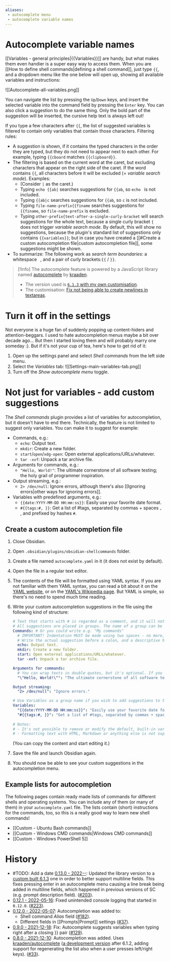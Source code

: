 ```yaml
---
aliases:
 - autocomplete menu
 - autocomplete variable names
---
```

# Autocomplete variable names
[[Variables - general principles|{{Variables}}]] are handy, but what makes them even handier is a super easy way to access them. When you are [[How to define shell commands|defining a shell command]], just type `{{`, and a dropdown menu like the one below will open up, showing all available variables and instructions:

![[Autocomplete-all-variables.png]]

You can navigate the list by pressing the `Up`/`Down` keys, and insert the selected variable into the command field by pressing the `Enter` key. You can also click a suggestion to do the same thing. Only the bold part of the suggestion will be inserted, the cursive help text is always left out!

If you type a few characters after `{{`, the list of suggested variables is filtered to contain only variables that contain those characters. Filtering rules:
- A suggestion is shown, if it contains the typed characters in the order they are typed, but they do not need to appear next to each other. For example, typing `{{cboard` matches `{{clipboard}}`.
- The filtering is based on the current word at the caret, but excluding characters that appear on the right side of the caret. If the word contains `{{`, all characters before it will be excluded (= *variable search mode*). Examples:
	- (Consider `|` as the caret.)
	- Typing `echo {{ab|` searches suggestions for `{{ab`, so `echo ` is not included.
	- Typing `{{ab|c` searches suggestions for `{{ab`, so `c` is not included.
	- Typing `file-name-prefix{{finame` searches suggestions for `{{finame`, so `file-name-prefix` is excluded.
	- Typing `other-prefix{text-after-a-single-curly-bracket` will search suggestions for the whole text, because a single curly bracket `{` does not trigger *variable search mode*. By default, this will show no suggestions, because the plugin's standard list of suggestions only contains `{{variables}}`; but in case you have created a [[#Create a custom autocompletion file|custom autocompletion file]], some suggestions might be shown.
- To summarize: The following work as *search term boundaries*: a whitespace ` `, and a pair of curly brackets:`{{` / `}}`.

> [!Info]
> The autocomplete feature is powered by a JavaScript library named [autocomplete](https://github.com/kraaden/autocomplete) by [kraaden](https://github.com/kraaden).
>  - The version used is [`6.1.3` with my own customisation](https://github.com/Taitava/autocomplete/releases/tag/obsidian-shellcommands-0.13.0).
>  - The customisation: [Fix not being able to create newlines in textareas](https://github.com/Taitava/autocomplete/commit/f58b5533e5e84ecb38e92737e0fa66bb3d349c3e).

# Turn it off in the settings
Not everyone is a huge fan of suddenly popping up content-hiders and attention-beggars. I used to hate autocompletion menus maybe a bit over decade ago... But then I started loving them and will probably marry one someday :). But if it's not your cup of tea, here's how to get rid of it:
1. Open up the settings panel and select *Shell commands* from the left side menu.
2. Select the *Variables* tab:
![[Settings-main-variables-tab.png]]
3. Turn off the *Show autocomplete menu* toggle.


# Not just for variables - add custom suggestions
The *Shell commands* plugin provides a list of variables for autocompletion, but it doesn't have to end there. Technically, the feature is not limited to suggest only variables. You can make it to suggest for example:
- Commands, e.g.:
	- `echo`: Output text.
	- `mkdir`: Create a new folder.
	- `start`/`open`/`xdg-open`: Open external applications/URLs/whatever.
	- `tar -xvf`: Unpack a tar archive file.
- Arguments for commands, e.g.:
	- `"Hello, World!"`: The ultimate cornerstone of all software testing; the holy grail of programmer inspiration.
- Output streaming, e.g.:
	- `2> /dev/null`: Ignore errors, although there's also [[Ignoring errors|other ways for ignoring errors]].
- Variables with predefined arguments, e.g.:
	- `{{date:YYYY-MM-DD HH:mm:ss}}`: Easily use your favorite date format.
	- `#{{tags:#, }}`: Get a list of #tags, separated by commas + spaces `, `, and prefixed by hashes `#`.

## Create a custom autocompletion file
1. Close Obsidian.
2. Open `.obsidian/plugins/obsidian-shellcommands` folder.
3. Create a file named `autocomplete.yaml` in it (it does not exist by default).
4. Open the file in a regular text editor.
5. The contents of the file will be formatted using YAML syntax. If you are not familiar with them YAML syntax, you can read a bit about it on the [YAML website](https://yaml.org/), or on the [YAML's Wikipedia page](https://en.wikipedia.org/wiki/YAML). But YAML is simple, so there's no need to spend much time reading.
6. Write your custom autocompletion suggestions in the file using the following kind of structure:

	```yaml
	# Text that starts with # is regarded as a comment, and it will not affect the content in any way.
	# All suggestions are placed in groups. The name of a group can be freely decided, and it will appear in the autocompletion menu as a small heading.
	Commands: # Or you could write e.g. "My commands"
	  # IMPORTANT! Indentation MUST be made using two spaces - no more, no less, and no tabs!
	  # Write the actual suggestion before a colon, and a descriptive help text after it. The help text will be shown in the autocomplete menu, but it will NOT be inserted into a command field.
	  echo: Output text.
	  mkdir: Create a new folder.
	  start: Open external applications/URLs/whatever.
	  tar -xvf: Unpack a tar archive file.

	Arguments for commands:
	  # You can wrap texts in double quotes, but it's optional. If you want to use double quotes as literal characters in your text, write them like this: \"
	  "\"Hello, World!\"": "The ultimate cornerstone of all software testing; the holy grail of programmer inspiration."

	Output streaming:
	  "2> /dev/null": "Ignore errors."

	# Use Variables as a group name if you wish to add suggestions to the very same Variables suggestion group that the SC plugin uses.
	Variables:
	  "{{date:YYYY-MM-DD HH:mm:ss}}": "Easily use your favorite date format.""
	  "#{{tags:#, }}": "Get a list of #tags, separated by commas + spaces, and prefixed by hashes.""
	  
	# Notes:
	# - It's not possible to remove or modify the default, built-in variable suggestions, although you can add your own next to them.
	# - Formatting text with HTML, Markdown or anything else is not supported.
	```
	(You can copy the content and start editing it.)

7. Save the file and launch Obsidian again.
8. You should now be able to see your custom suggestions in the autocompletion menu.

## Example lists for autocompletion
The following pages contain ready made lists of commands for different shells and operating systems. You can include any of them (or many of them) in your `autocomplete.yaml` file. The lists contain (short) instructions for the commands, too, so this is a really good way to learn new shell commands!

- [[Custom - Ubuntu Bash commands]]
- [[Custom - Windows CMD commands|Windows CMD commands]]
- [[Custom - Windows PowerShell 5]]

# History
- #TODO: Add a date [0.13.0 - 2022--](https://github.com/Taitava/obsidian-shellcommands/blob/main/CHANGELOG.md#00---2022--): Updated the library version to a [custom built 6.1.3](https://github.com/Taitava/autocomplete/releases/tag/obsidian-shellcommands-0.13.0) one in order to better support multiline fields. This fixes pressing enter in an autocomplete menu causing a line break being added in multiline fields, which happened in previous versions of SC (e.g. prompt description field). ([#203](https://github.com/Taitava/obsidian-shellcommands/issues/203)).
- [0.12.1 - 2022-05-16](https://github.com/Taitava/obsidian-shellcommands/blob/main/CHANGELOG.md#0121---2022-05-16): Fixed unintended console logging that started in `0.12.0`. ([#223](https://github.com/Taitava/obsidian-shellcommands/issues/223)).
- [0.12.0 - 2022-05-07](https://github.com/Taitava/obsidian-shellcommands/blob/main/CHANGELOG.md#0120---2022-05-07): Autocompletion was added to:
	- Shell command *Alias* field ([#182](https://github.com/Taitava/obsidian-shellcommands/issues/182)).
	- Different fields in [[Prompts|Prompt]] settings ([#37](https://github.com/Taitava/obsidian-shellcommands/issues/37)).
- [0.9.0 - 2021-12-18](https://github.com/Taitava/obsidian-shellcommands/blob/main/CHANGELOG.md#090---2021-12-18): Fix: Autocomplete suggests variables when typing right after a closing }} pair ([#129](https://github.com/Taitava/obsidian-shellcommands/issues/129)).
- [0.8.0 - 2021-12-10](https://github.com/Taitava/obsidian-shellcommands/blob/main/CHANGELOG.md#080---2021-12-10): Autocompletion was added. Uses [kraaden/autocomplete](https://github.com/kraaden/autocomplete) ([a development version](https://github.com/kraaden/autocomplete/commit/1590fe09d347f7b6cb1466add5d8e5652bf9d1fb) after 6.1.2, adding support for regenerating the list also when a user presses left/right keys). ([#33](https://github.com/Taitava/obsidian-shellcommands/issues/33)).